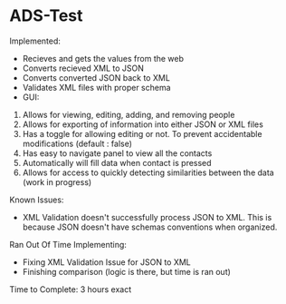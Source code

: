 # ADS-Test

Implemented:
- Recieves and gets the values from the web
- Converts recieved XML to JSON
- Converts converted JSON back to XML
- Validates XML files with proper schema
- GUI:
1. Allows for viewing, editing, adding, and removing people
2. Allows for exporting of information into either JSON or XML files
3. Has a toggle for allowing editing or not. To prevent accidentable modifications (default : false)
4. Has easy to navigate panel to view all the contacts
5. Automatically will fill data when contact is pressed
6. Allows for access to quickly detecting similarities between the data (work in progress)

Known Issues:
- XML Validation doesn't successfully process JSON to XML.  This is because JSON doesn't have schemas conventions when organized. 

Ran Out Of Time Implementing:
- Fixing XML Validation Issue for JSON to XML
- Finishing comparison (logic is there, but time is ran out)


Time to Complete: 3 hours exact
